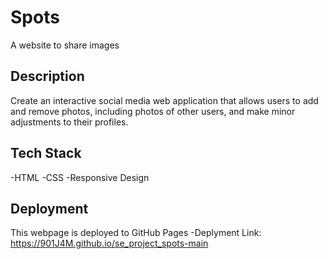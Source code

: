 # Spots

A website to share images

## Description

Create an interactive social media web application that allows users to add and remove photos, including photos of other users, and make minor adjustments to their profiles.

## Tech Stack

-HTML
-CSS
-Responsive Design

## Deployment

This webpage is deployed to GitHub Pages
-Deplyment Link: https://901J4M.github.io/se_project_spots-main
